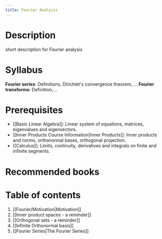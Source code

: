```yaml
---
title: Fourier Analysis
---
```


# Description
short description for Fourier analysis

# Syllabus
**Fourier series**: Definitions, Dirichlet's convergence theorem, ...
**Fourier transforms**: Definition,...

# Prerequisites
- [[Basic Linear Algebra]]: Linear system of equations, matrices, eigenvalues and eigenvectors.
- [[Inner Products Course Information|Inner Products]]: Inner products and norms, orthonormal bases, orthogonal projection.
- [[Calculus]]: Limits, continuity, derivatives and integrals on finite and infinite segments.

# Recommended books

# Table of contents
1. [[Fourier/Motivation|Motivation]]
2. [[Inner product spaces - a reminder]]
3. [[Orthogonal sets - a reminder]]
4. [[Infinite Orthonormal basis]]
5. [[Fourier Series|The Fourier Series]]